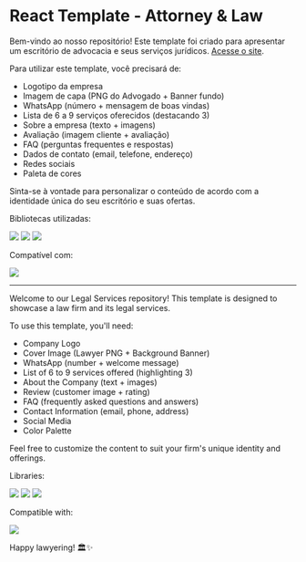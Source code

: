 # React Template - Attorney & Law

Bem-vindo ao nosso repositório! Este template foi criado para apresentar um escritório de advocacia e seus serviços jurídicos. 
[Acesse o site](https://jleiite.github.io/attorneylaw/).

Para utilizar este template, você precisará de:

- Logotipo da empresa
- Imagem de capa (PNG do Advogado + Banner fundo)
- WhatsApp (número + mensagem de boas vindas)
- Lista de 6 a 9 serviços oferecidos (destacando 3)
- Sobre a empresa (texto + imagens)
- Avaliação (imagem cliente + avaliação)
- FAQ (perguntas frequentes e respostas)
- Dados de contato (email, telefone, endereço)
- Redes sociais
- Paleta de cores

Sinta-se à vontade para personalizar o conteúdo de acordo com a identidade única do seu escritório e suas ofertas.

  Bibliotecas utilizadas:
  
  <img src="https://img.shields.io/badge/React-20232A?style=for-the-badge&logo=react&logoColor=61DAFB" />  
  <img src="https://img.shields.io/badge/Sass-CC6699?style=for-the-badge&logo=sass&logoColor=white" />
  <img src="https://img.shields.io/badge/Bootstrap-563D7C?style=for-the-badge&logo=bootstrap&logoColor=white" />

  Compatível com:
  
  <img src="https://img.shields.io/badge/Wordpress-21759B?style=for-the-badge&logo=wordpress&logoColor=white" />

<!-- Tempo: 14horas -->

--------------------------------------


Welcome to our Legal Services repository! This template is designed to showcase a law firm and its legal services.

To use this template, you'll need:

- Company Logo
- Cover Image (Lawyer PNG + Background Banner)
- WhatsApp (number + welcome message)
- List of 6 to 9 services offered (highlighting 3)
- About the Company (text + images)
- Review (customer image + rating)
- FAQ (frequently asked questions and answers)
- Contact Information (email, phone, address)
- Social Media
- Color Palette

Feel free to customize the content to suit your firm's unique identity and offerings.

Libraries:

<img src="https://img.shields.io/badge/React-20232A?style=for-the-badge&logo=react&logoColor=61DAFB" /> 
<img src="https://img.shields.io/badge/Sass-CC6699?style=for-the-badge&logo=sass&logoColor=white" />
<img src="https://img.shields.io/badge/Bootstrap-563D7C?style=for-the-badge&logo=bootstrap&logoColor=white" />

Compatible with:

<img src="https://img.shields.io/badge/Wordpress-21759B?style=for-the-badge&logo=wordpress&logoColor=white" />


Happy lawyering! 🏛️✨
